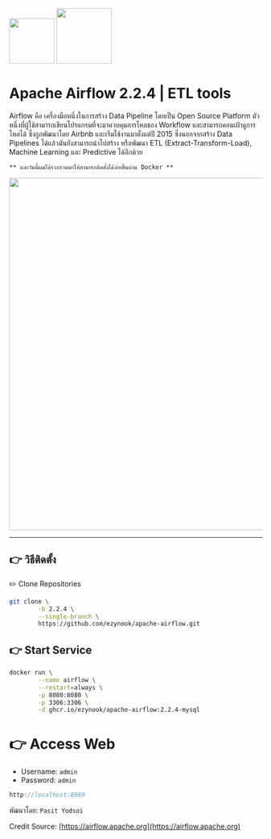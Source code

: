 <img src="https://upload.wikimedia.org/wikipedia/commons/d/de/AirflowLogo.png" width="90">
<img src="https://upload.wikimedia.org/wikipedia/commons/thumb/4/4e/Docker_%28container_engine%29_logo.svg/2560px-Docker_%28container_engine%29_logo.svg.png" width="110">

# Apache Airflow 2.2.4 | ETL tools
Airflow คือ เครื่องมือหนึ่งในการสร้าง Data Pipeline โดยเป็น Open Source Platform ตัวหนึ่งที่ผู้ใช้สามารถเขียนโปรแกรมที่จะมาควบคุมการไหลของ Workflow และสามารถคอนเฝ้าดูการไหลได้ ซึ่งถูกพัฒนาโดย Airbnb และเริ่มใช้งานมาตั้งแต่ปี 2015 ซึ่งนอกจากสร้าง Data Pipelines ได้แล้วมันยังสามารถนำไปสร้าง หรือพัฒนา ETL (Extract-Transform-Load), Machine Learning และ Predictive ได้อีกด้วย 

```** และวันนี้ผมได้รวบรวมมาให้สามารถติดตั้งได้ง่ายขึ้นผ่าน Docker **```

<img src="https://airflow.apache.org/docs/apache-airflow/stable/_images/dags.png" width="700">

---
## 👉 วิธีติดตั้ง
✏️ Clone Repositories
```bash
git clone \
        -b 2.2.4 \
        --single-branch \
        https://github.com/ezynook/apache-airflow.git
```
## 👉 Start Service
```bash
docker run \
        --name airflow \
        --restart=always \
        -p 8080:8080 \
        -p 3306:3306 \
        -d ghcr.io/ezynook/apache-airflow:2.2.4-mysql
```
# 👉 Access Web
* Username: `admin`
* Password: `admin`
```javascript
http://localhost:8080
```

พัฒนาโดย: ```Pasit Yodsoi```

Credit Source: [https://airflow.apache.org](https://airflow.apache.org)